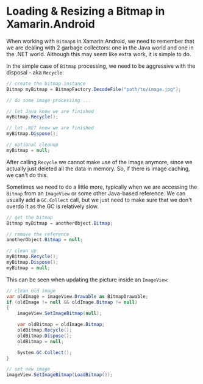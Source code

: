 # Loading & Resizing a Bitmap in Xamarin.Android

When working with `Bitmap`s in Xamarin.Android, we need to remember that we are dealing with 2 
garbage collectors: one in the Java world and one in the .NET world. Although this may seem like 
extra work, it is simple to do.

In the simple case of `Bitmap` processing, we need to be aggressive with the disposal - aka
`Recycle`:

```csharp
// create the bitmap instance
Bitmap myBitmap = BitmapFactory.DecodeFile("path/to/image.jpg");

// do some image processing ...

// let Java know we are finished
myBitmap.Recycle();

// let .NET know we are finished
myBitmap.Dispose();

// optional cleanup
myBitmap = null;
```

After calling `Recycle` we cannot make use of the image anymore, since we actually just deleted 
all the data in memory. So, if there is image caching, we can't do this.

Sometimes we need to do a little more, typically when we are accessing the `Bitmap` from an
`ImageView` or some other Java-based reference. We can usually add a `GC.Collect` call, but 
we just need to make sure that we don't overdo it as the GC is relatively slow.

```csharp
// get the bitmap
Bitmap myBitmap = anotherObject.Bitmap;

// remove the reference
anotherObject.Bitmap = null;

// clean up
myBitmap.Recycle();
myBitmap.Dispose();
myBitmap = null;
```

This can be seen when updating the picture inside an `ImageView`:

```csharp
// clean old image
var oldImage = imageView.Drawable as BitmapDrawable;
if (oldImage != null && oldImage.Bitmap != null)
{
    imageView.SetImageBitmap(null);

    var oldBitmap = oldImage.Bitmap;
    oldBitmap.Recycle();
    oldBitmap.Dispose();
    oldBitmap = null;

    System.GC.Collect();
}

// set new image
imageView.SetImageBitmap(LoadBitmap());
```
